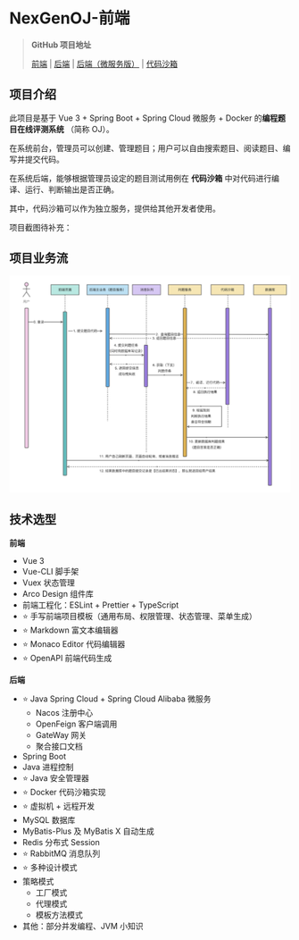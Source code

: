 # NexGenOJ-前端

> **GitHub 项目地址**
>
> [前端](https://github.com/codehev/oj-frontend) | [后端](https://github.com/codehev/oj-backend) | [后端（微服务版）](https://github.com/codehev/oj-backend-microservice) | [代码沙箱](https://github.com/codehev/oj-code-sandbox)

## 项目介绍

此项目是基于 Vue 3 + Spring Boot + Spring Cloud 微服务 + Docker 的**编程题目在线评测系统** （简称 OJ）。

在系统前台，管理员可以创建、管理题目；用户可以自由搜索题目、阅读题目、编写并提交代码。

在系统后端，能够根据管理员设定的题目测试用例在 **代码沙箱** 中对代码进行编译、运行、判断输出是否正确。

其中，代码沙箱可以作为独立服务，提供给其他开发者使用。

项目截图待补充：

## 项目业务流

![17c059bc-ed9c-462b-bb01-35a6285f43ce](image/README/17c059bc-ed9c-462b-bb01-35a6285f43ce-1729605368404-1.png)

## 技术选型

**前端**

- Vue 3
- Vue-CLI 脚手架
- Vuex 状态管理
- Arco Design 组件库
- 前端工程化：ESLint + Prettier + TypeScript
- ⭐️ 手写前端项目模板（通用布局、权限管理、状态管理、菜单生成）
- ⭐️ Markdown 富文本编辑器
- ⭐️ Monaco Editor 代码编辑器
- ⭐️ OpenAPI 前端代码生成

**后端**

- ⭐️ Java Spring Cloud + Spring Cloud Alibaba 微服务
  - Nacos 注册中心
  - OpenFeign 客户端调用
  - GateWay 网关
  - 聚合接口文档
- Spring Boot
- Java 进程控制
- ⭐️ Java 安全管理器
- ⭐️ Docker 代码沙箱实现
- ⭐️ 虚拟机 + 远程开发
- MySQL 数据库
- MyBatis-Plus 及 MyBatis X 自动生成
- Redis 分布式 Session
- ⭐️ RabbitMQ 消息队列
- ⭐️ 多种设计模式
- 策略模式
  - 工厂模式
  - 代理模式
  - 模板方法模式
- 其他：部分并发编程、JVM 小知识

